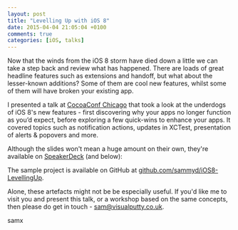 ```yaml
---
layout: post
title: "Levelling Up with iOS 8"
date: 2015-04-04 21:05:04 +0100
comments: true
categories: [iOS, talks]
---
```


Now that the winds from the iOS 8 storm have died down a little we can take a
step back and review what has happened. There are loads of great headline
features such as extensions and handoff, but what about the lesser-known
additions? Some of them are cool new features, whilst some of them will have
broken your existing app.

<!-- more -->

I presented a talk at [CocoaConf Chicago](http://cocoaconf.com/chicago-2015/home)
that took a look at the underdogs of iOS 8's new features - first discovering
why your apps no longer function as you’d expect, before exploring a
few quick-wins to enhance your apps. It covered topics such as notification
actions, updates in XCTest, presentation of alerts & popovers and more.

Although the slides won't mean a huge amount on their own, they're available on
[SpeakerDeck](https://speakerdeck.com/sammyd/levelling-up-with-ios-8) (and
below):

<script async class="speakerdeck-embed" data-id="535f6fba2f2e484e81ac34ddf5d09276" data-ratio="1.77777777777778" src="//speakerdeck.com/assets/embed.js"></script>

The sample project is available on GitHub at
[github.com/sammyd/iOS8-LevellingUp](https://github.com/sammyd/iOS8-LevellingUp).

Alone, these artefacts might not be be especially useful. If you'd like me to
visit you and present this talk, or a workshop based on the same concepts, then
please do get in touch - [sam@visualputty.co.uk](mailto:sam@visualputty.co.uk).

samx